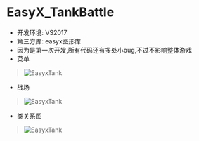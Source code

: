 # EasyX_TankBattle
  * 开发环境: VS2017
  * 第三方库: easyx图形库
  * 因为是第一次开发,所有代码还有多处小bug,不过不影响整体游戏
* 菜单
>![EasyxTank](https://github.com/hasikill/EasyX_TankBattle/blob/master/tank1.png?raw=true, "坦克菜单")
* 战场
>![EasyxTank](https://github.com/hasikill/EasyX_TankBattle/blob/master/tank2.png?raw=true, "坦克战场")
* 类关系图
>![EasyxTank](https://github.com/hasikill/EasyX_TankBattle/blob/master/%E7%B1%BB%E5%85%B3%E7%B3%BB.png?raw=true, "坦克类关系")
